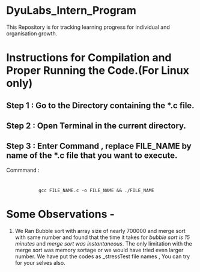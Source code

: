 # DyuLabs_Intern_Program
This Repository is for tracking learning progress for individual and organisation growth.

# Instructions for Compilation and Proper Running the Code.(For Linux only)

## Step 1 : Go to the Directory containing the *.c file.

## Step 2 : Open Terminal in the current directory.

## Step 3 : Enter Command , replace FILE_NAME by name of the *.c file that you want to execute. 
Commmand :
#
                gcc FILE_NAME.c -o FILE_NAME && ./FILE_NAME
#


# Some Observations - 

1. We Ran Bubble sort with array size of nearly 700000 and merge sort with same number and found that the time it takes for *bubble sort is 15 minutes* and *merge sort was instantaneous*. The only limitation with the merge sort was memory sortage or we would have tried even larger number.
We have put the codes as _stressTest file names , You can try for your selves also.
